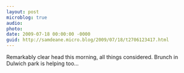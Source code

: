 ```yaml
---
layout: post
microblog: true
audio: 
photo: 
date: 2009-07-18 00:00:00 -0000
guid: http://samdeane.micro.blog/2009/07/18/t2706123417.html
---
```

Remarkably clear head this morning, all things considered. Brunch in Dulwich park is helping too...
